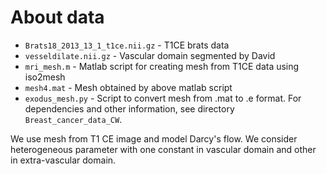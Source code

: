 # About data
- `Brats18_2013_13_1_t1ce.nii.gz` - T1CE brats data
- `vesseldilate.nii.gz` - Vascular domain segmented by David
- `mri_mesh.m` - Matlab script for creating mesh from T1CE data using iso2mesh
- `mesh4.mat` - Mesh obtained by above matlab script
- `exodus_mesh.py` - Script to convert mesh from .mat to .e format. For dependencies and other information, see directory `Breast_cancer_data_CW`.

We use mesh from T1 CE image and model Darcy's flow. We consider heterogeneous parameter with one constant in vascular domain and other in extra-vascular domain. 
